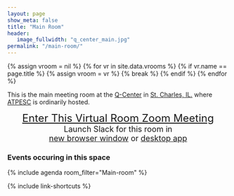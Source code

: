 ```yaml
---
layout: page
show_meta: false
title: "Main Room"
header:
   image_fullwidth: "q_center_main.jpg"
permalink: "/main-room/"
---
```

{% assign vroom = nil %}
{% for vr in site.data.vrooms %}
  {% if vr.name == page.title %}
    {% assign vroom = vr %}
    {% break %}
  {% endif %}
{% endfor %}

This is the main meeting room at the [Q-Center](https://qcenter.com/home-guest/)
in [St. Charles, IL.](https://en.wikipedia.org/wiki/St._Charles,_Illinois)
where [ATPESC](https://extremecomputingtraining.anl.gov) is ordinarily hosted.

<center style="font-size:24px"><a href="{{vroom.zoom_link}}">Enter This Virtual Room Zoom Meeting</a></center>
<center style="font-size:18px">Launch Slack for this room in<br><a href="{{vroom.slackweb}}" onclick="window.open(this.href,'newwindow','width=600,height=900'); return false;">new browser window</a> or <a href="{{vroom.slackapp}}">desktop app</a></center>

### Events occuring in this space

{% include agenda room_filter="Main-room" %}

{% include link-shortcuts %}
